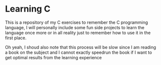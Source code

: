 # Learning C
 
This is a repository of my C exercises to remember the C programming language, I will personally include some fun side projects to learn the language once more or in all reality just to remember how to use it in the first place.

Oh yeah, I shoud also note that this process will be slow since I am reading a book on the subject and I cannot exactly speedrun the book if I want to get optimal results from the learning experience